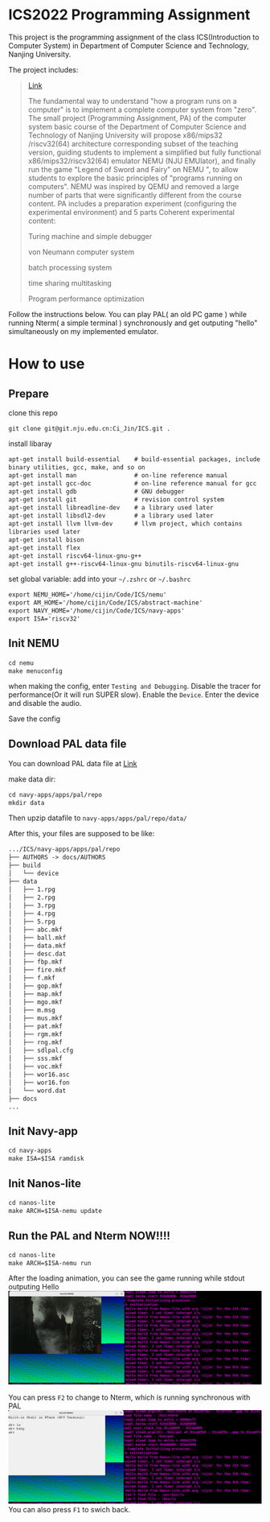 # ICS2022 Programming Assignment

This project is the programming assignment of the class ICS(Introduction to Computer System)
in Department of Computer Science and Technology, Nanjing University.

The project includes:
> [Link](https://nju-projectn.github.io/ics-pa-gitbook/ics2022/index.html)
> 
> The fundamental way to understand "how a program runs on a computer" is to implement a complete computer system from "zero". The small project (Programming Assignment, PA) of the computer system basic course of the Department of Computer Science and Technology of Nanjing University will propose x86/mips32 /riscv32(64) architecture corresponding subset of the teaching version, guiding students to implement a simplified but fully functional x86/mips32/riscv32(64) emulator NEMU (NJU EMUlator), and finally run the game "Legend of Sword and Fairy" on NEMU ", to allow students to explore the basic principles of "programs running on computers". NEMU was inspired by QEMU and removed a large number of parts that were significantly different from the course content. PA includes a preparation experiment (configuring the experimental environment) and 5 parts Coherent experimental content:
> 
> 
> Turing machine and simple debugger
> 
> von Neumann computer system
> 
> batch processing system
> 
> time sharing multitasking
> 
> Program performance optimization

Follow the instructions below. You can play PAL( an old PC game ) while running Nterm( a simple terminal ) synchronously and get outputing "hello" simultaneously on my implemented emulator.

# How to use

## Prepare
clone this repo
```
git clone git@git.nju.edu.cn:Ci_Jin/ICS.git .
```

install libaray
```
apt-get install build-essential    # build-essential packages, include binary utilities, gcc, make, and so on
apt-get install man                # on-line reference manual
apt-get install gcc-doc            # on-line reference manual for gcc
apt-get install gdb                # GNU debugger
apt-get install git                # revision control system
apt-get install libreadline-dev    # a library used later
apt-get install libsdl2-dev        # a library used later
apt-get install llvm llvm-dev      # llvm project, which contains libraries used later
apt-get install bison
apt-get install flex
apt-get install riscv64-linux-gnu-g++
apt-get install g++-riscv64-linux-gnu binutils-riscv64-linux-gnu
```

set global variable: add into your `~/.zshrc` or `~/.bashrc`
```
export NEMU_HOME='/home/cijin/Code/ICS/nemu'
export AM_HOME='/home/cijin/Code/ICS/abstract-machine'
export NAVY_HOME='/home/cijin/Code/ICS/navy-apps'
export ISA='riscv32'
```



## Init NEMU
```
cd nemu
make menuconfig
```
when making the config, enter `Testing and Debugging`. Disable the tracer for performance(Or it will run SUPER slow). Enable the `Device`. Enter the device and disable the audio.

Save the config

## Download PAL data file
You can download PAL data file at [Link](https://ci-jin.top/Resource/pal-data-new.tar.bz2)

make data dir:
```
cd navy-apps/apps/pal/repo
mkdir data
```
Then upzip datafile to `navy-apps/apps/pal/repo/data/`

After this, your files are supposed to be like:
```
.../ICS/navy-apps/apps/pal/repo
├── AUTHORS -> docs/AUTHORS
├── build
│   └── device
├── data
│   ├── 1.rpg
│   ├── 2.rpg
│   ├── 3.rpg
│   ├── 4.rpg
│   ├── 5.rpg
│   ├── abc.mkf
│   ├── ball.mkf
│   ├── data.mkf
│   ├── desc.dat
│   ├── fbp.mkf
│   ├── fire.mkf
│   ├── f.mkf
│   ├── gop.mkf
│   ├── map.mkf
│   ├── mgo.mkf
│   ├── m.msg
│   ├── mus.mkf
│   ├── pat.mkf
│   ├── rgm.mkf
│   ├── rng.mkf
│   ├── sdlpal.cfg
│   ├── sss.mkf
│   ├── voc.mkf
│   ├── wor16.asc
│   ├── wor16.fon
│   └── word.dat
├── docs
...
```


## Init Navy-app
```
cd navy-apps
make ISA=$ISA ramdisk
```

## Init Nanos-lite
```
cd nanos-lite
make ARCH=$ISA-nemu update
```

## Run the PAL and Nterm NOW!!!!
```
cd nanos-lite
make ARCH=$ISA-nemu run
```
After the loading animation, you can see the game running while stdout outputing Hello
![runningPAL](./picture/PAL.png)

You can press `F2` to change to Nterm, which is running synchronous with PAL
![runningNterm](./picture/Nterm.png)
You can also press `F1` to swich back.
